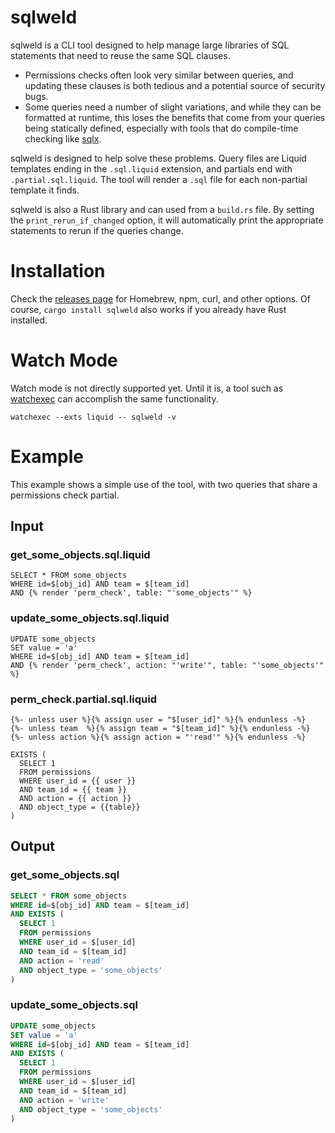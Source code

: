 # sqlweld

sqlweld is a CLI tool designed to help manage large libraries of SQL statements that need to reuse the same SQL clauses.

- Permissions checks often look very similar between queries, and updating these clauses is both tedious and a potential
    source of security bugs.
- Some queries need a number of slight variations, and while they can be formatted at runtime, this loses the benefits
    that come from your queries being statically defined, especially with tools that do compile-time checking like
    [sqlx](https://github.com/launchbadge/sqlx).

sqlweld is designed to help solve these problems. Query files are Liquid templates ending in the
`.sql.liquid` extension, and partials end with `.partial.sql.liquid`. The tool will render a `.sql` file for each
non-partial template it finds.

sqlweld is also a Rust library and can used from a `build.rs` file. By setting the `print_rerun_if_changed` option,
it will automatically print the appropriate statements to rerun if the queries change.

# Installation

Check the [releases page](https://github.com/dimfeld/sqlweld/releases) for Homebrew, npm, curl, and other options. Of course, `cargo install sqlweld` also works if you already have Rust installed.

# Watch Mode

Watch mode is not directly supported yet. Until it is, a tool such as [watchexec](https://watchexec.github.io/) can
accomplish the same functionality.

```shell
watchexec --exts liquid -- sqlweld -v
```

# Example

This example shows a simple use of the tool, with two queries that share a permissions check partial.

## Input

### get_some_objects.sql.liquid

```liquid
SELECT * FROM some_objects
WHERE id=$[obj_id] AND team = $[team_id]
AND {% render 'perm_check', table: "'some_objects'" %}
```

### update_some_objects.sql.liquid

```liquid
UPDATE some_objects
SET value = 'a' 
WHERE id=$[obj_id] AND team = $[team_id]
AND {% render 'perm_check', action: "'write'", table: "'some_objects'" %}
```

### perm_check.partial.sql.liquid

```liquid
{%- unless user %}{% assign user = "$[user_id]" %}{% endunless -%}
{%- unless team  %}{% assign team = "$[team_id]" %}{% endunless -%}
{%- unless action %}{% assign action = "'read'" %}{% endunless -%}

EXISTS (
  SELECT 1
  FROM permissions
  WHERE user_id = {{ user }}
  AND team_id = {{ team }}
  AND action = {{ action }}
  AND object_type = {{table}}
)
```

## Output

### get_some_objects.sql

```sql
SELECT * FROM some_objects
WHERE id=$[obj_id] AND team = $[team_id]
AND EXISTS (
  SELECT 1
  FROM permissions
  WHERE user_id = $[user_id]
  AND team_id = $[team_id]
  AND action = 'read'
  AND object_type = 'some_objects'
)
```

### update_some_objects.sql

```sql
UPDATE some_objects
SET value = 'a' 
WHERE id=$[obj_id] AND team = $[team_id]
AND EXISTS (
  SELECT 1
  FROM permissions
  WHERE user_id = $[user_id]
  AND team_id = $[team_id]
  AND action = 'write'
  AND object_type = 'some_objects'
)
```
